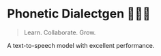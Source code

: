 # Phonetic Dialectgen 🌙🎶🌟
> Learn. Collaborate. Grow.

A text-to-speech model with excellent performance.